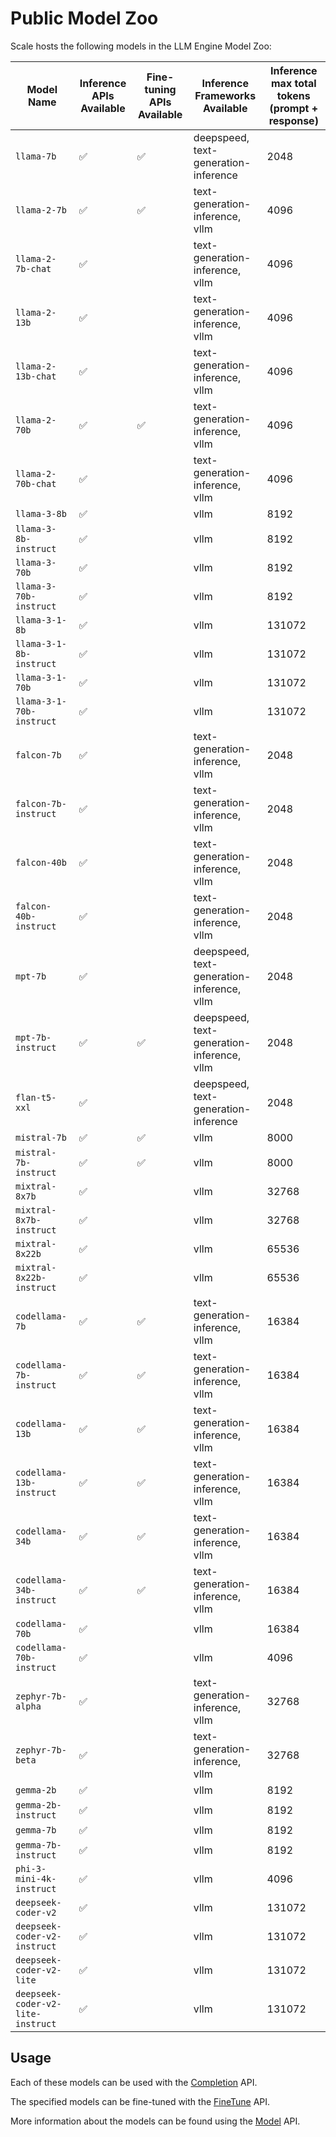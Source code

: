 # Public Model Zoo

Scale hosts the following models in the LLM Engine Model Zoo:

| Model Name                        | Inference APIs Available | Fine-tuning APIs Available | Inference Frameworks Available             | Inference max total tokens (prompt + response) |
| --------------------------------- | ------------------------ | -------------------------- | ------------------------------------------ | ---------------------------------------------- |
| `llama-7b`                        | ✅                       | ✅                         | deepspeed, text-generation-inference       | 2048                                           |
| `llama-2-7b`                      | ✅                       | ✅                         | text-generation-inference, vllm            | 4096                                           |
| `llama-2-7b-chat`                 | ✅                       |                            | text-generation-inference, vllm            | 4096                                           |
| `llama-2-13b`                     | ✅                       |                            | text-generation-inference, vllm            | 4096                                           |
| `llama-2-13b-chat`                | ✅                       |                            | text-generation-inference, vllm            | 4096                                           |
| `llama-2-70b`                     | ✅                       | ✅                         | text-generation-inference, vllm            | 4096                                           |
| `llama-2-70b-chat`                | ✅                       |                            | text-generation-inference, vllm            | 4096                                           |
| `llama-3-8b`                      | ✅                       |                            | vllm                                       | 8192                                           |
| `llama-3-8b-instruct`             | ✅                       |                            | vllm                                       | 8192                                           |
| `llama-3-70b`                     | ✅                       |                            | vllm                                       | 8192                                           |
| `llama-3-70b-instruct`            | ✅                       |                            | vllm                                       | 8192                                           |
| `llama-3-1-8b`                    | ✅                       |                            | vllm                                       | 131072                                         |
| `llama-3-1-8b-instruct`           | ✅                       |                            | vllm                                       | 131072                                         |
| `llama-3-1-70b`                   | ✅                       |                            | vllm                                       | 131072                                         |
| `llama-3-1-70b-instruct`          | ✅                       |                            | vllm                                       | 131072                                         |
| `falcon-7b`                       | ✅                       |                            | text-generation-inference, vllm            | 2048                                           |
| `falcon-7b-instruct`              | ✅                       |                            | text-generation-inference, vllm            | 2048                                           |
| `falcon-40b`                      | ✅                       |                            | text-generation-inference, vllm            | 2048                                           |
| `falcon-40b-instruct`             | ✅                       |                            | text-generation-inference, vllm            | 2048                                           |
| `mpt-7b`                          | ✅                       |                            | deepspeed, text-generation-inference, vllm | 2048                                           |
| `mpt-7b-instruct`                 | ✅                       | ✅                         | deepspeed, text-generation-inference, vllm | 2048                                           |
| `flan-t5-xxl`                     | ✅                       |                            | deepspeed, text-generation-inference       | 2048                                           |
| `mistral-7b`                      | ✅                       | ✅                         | vllm                                       | 8000                                           |
| `mistral-7b-instruct`             | ✅                       | ✅                         | vllm                                       | 8000                                           |
| `mixtral-8x7b`                    | ✅                       |                            | vllm                                       | 32768                                          |
| `mixtral-8x7b-instruct`           | ✅                       |                            | vllm                                       | 32768                                          |
| `mixtral-8x22b`                   | ✅                       |                            | vllm                                       | 65536                                          |
| `mixtral-8x22b-instruct`          | ✅                       |                            | vllm                                       | 65536                                          |
| `codellama-7b`                    | ✅                       | ✅                         | text-generation-inference, vllm            | 16384                                          |
| `codellama-7b-instruct`           | ✅                       | ✅                         | text-generation-inference, vllm            | 16384                                          |
| `codellama-13b`                   | ✅                       | ✅                         | text-generation-inference, vllm            | 16384                                          |
| `codellama-13b-instruct`          | ✅                       | ✅                         | text-generation-inference, vllm            | 16384                                          |
| `codellama-34b`                   | ✅                       | ✅                         | text-generation-inference, vllm            | 16384                                          |
| `codellama-34b-instruct`          | ✅                       | ✅                         | text-generation-inference, vllm            | 16384                                          |
| `codellama-70b`                   | ✅                       |                            | vllm                                       | 16384                                          |
| `codellama-70b-instruct`          | ✅                       |                            | vllm                                       | 4096                                           |
| `zephyr-7b-alpha`                 | ✅                       |                            | text-generation-inference, vllm            | 32768                                          |
| `zephyr-7b-beta`                  | ✅                       |                            | text-generation-inference, vllm            | 32768                                          |
| `gemma-2b`                        | ✅                       |                            | vllm                                       | 8192                                           |
| `gemma-2b-instruct`               | ✅                       |                            | vllm                                       | 8192                                           |
| `gemma-7b`                        | ✅                       |                            | vllm                                       | 8192                                           |
| `gemma-7b-instruct`               | ✅                       |                            | vllm                                       | 8192                                           |
| `phi-3-mini-4k-instruct`          | ✅                       |                            | vllm                                       | 4096                                           |
| `deepseek-coder-v2`               | ✅                       |                            | vllm                                       | 131072                                         |
| `deepseek-coder-v2-instruct`      | ✅                       |                            | vllm                                       | 131072                                         |
| `deepseek-coder-v2-lite`          | ✅                       |                            | vllm                                       | 131072                                         |
| `deepseek-coder-v2-lite-instruct` | ✅                       |                            | vllm                                       | 131072                                         |
 

## Usage

Each of these models can be used with the
[Completion](../api/python_client/#llmengine.Completion) API.

The specified models can be fine-tuned with the
[FineTune](../api/python_client/#llmengine.FineTune) API.

More information about the models can be found using the
[Model](../api/python_client/#llmengine.Model) API.
